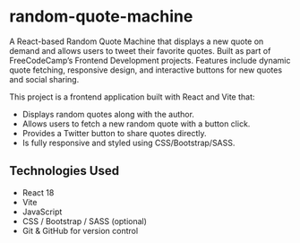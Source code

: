 # random-quote-machine
A React-based Random Quote Machine that displays a new quote on demand and allows users to tweet their favorite quotes. Built as part of FreeCodeCamp’s Frontend Development projects. Features include dynamic quote fetching, responsive design, and interactive buttons for new quotes and social sharing.

This project is a frontend application built with React and Vite that:

- Displays random quotes along with the author.
- Allows users to fetch a new random quote with a button click.
- Provides a Twitter button to share quotes directly.
- Is fully responsive and styled using CSS/Bootstrap/SASS.

## Technologies Used

- React 18
- Vite
- JavaScript
- CSS / Bootstrap / SASS (optional)
- Git & GitHub for version control
